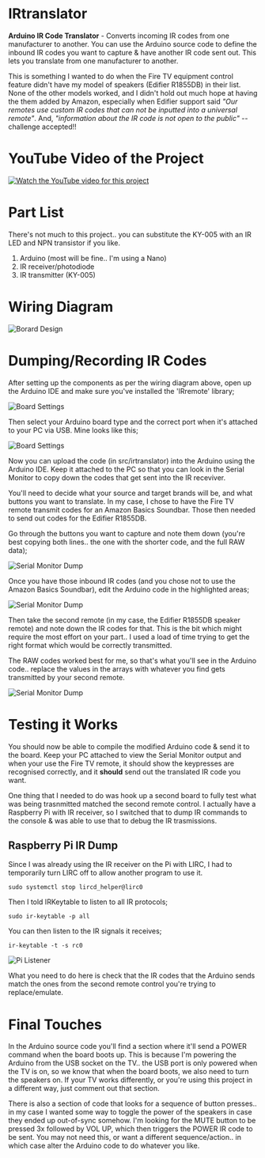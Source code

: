 # IRtranslator
__Arduino IR Code Translator__ - Converts incoming IR codes from one manufacturer to another. You can use the Arduino source code to define the inbound IR codes you want to capture & have another IR code sent out. This lets you translate from one manufacturer to another.

This is something I wanted to do when the Fire TV equipment control feature didn't have my model of speakers (Edifier R1855DB) in their list. None of the other models worked, and I didn't hold out much hope at having the them added by Amazon, especially when Edifier support said *"Our remotes use custom IR codes that can not be inputted into a universal remote"*. And, *"information about the IR code is not open to the public"* -- challenge accepted!!

# YouTube Video of the Project

[![Watch the YouTube video for this project](images/ytThumb.png)](https://www.youtube.com/watch?v=rTCGy0bqljE)

# Part List

There's not much to this project.. you can substitute the KY-005 with an IR LED and NPN transistor if you like.

1. Arduino (most will be fine.. I'm using a Nano)
2. IR receiver/photodiode
3. IR transmitter (KY-005)

# Wiring Diagram

![Borard Design](images/boardDesign.png)

# Dumping/Recording IR Codes

After setting up the components as per the wiring diagram above, open up the Arduino IDE and make sure you've installed the 'IRremote' library;

![Board Settings](images/irLib.png) 

Then select your Arduino board type and the correct port when it's attached to your PC via USB. Mine looks like this;

![Board Settings](images/boardSettings.png) 

Now you can upload the code (in src/irtranslator) into the Arduino using the Arduino IDE. Keep it attached to the PC so that you can look in the Serial Monitor to copy down the codes that get sent into the IR receviver.

You'll need to decide what your source and target brands will be, and what buttons you want to translate. In my case, I chose to have the Fire TV remote transmit codes for an Amazon Basics Soundbar. Those then needed to send out codes for the Edifier R1855DB. 

Go through the buttons you want to capture and note them down (you're best copying both lines.. the one with the shorter code, and the full RAW data);

![Serial Monitor Dump](images/workingSerial.png?v=2) 

Once you have those inbound IR codes (and you chose not to use the Amazon Basics Soundbar), edit the Arduino code in the highlighted areas;

![Serial Monitor Dump](images/inboundCodes.png) 

Then take the second remote (in my case, the Edifier R1855DB speaker remote) and note down the IR codes for that. This is the bit which might require the most effort on your part.. I used a load of time trying to get the right format which would be correctly transmitted.

The RAW codes worked best for me, so that's what you'll see in the Arduino code.. replace the values in the arrays with whatever you find gets transmitted by your second remote.

![Serial Monitor Dump](images/rawCodes.png) 

# Testing it Works

You should now be able to compile the modified Arduino code & send it to the board. Keep your PC attached to view the Serial Monitor output and when your use the Fire TV remote, it should show the keypresses are recognised correctly, and it **should** send out the translated IR code you want.

One thing that I needed to do was hook up a second board to fully test what was being trasnmitted matched the second remote control. I actually have a Raspberry Pi with IR receiver, so I switched that to dump IR commands to the console & was able to use that to debug the IR trasmissions.

## Raspberry Pi IR Dump

Since I was already using the IR receiver on the Pi with LIRC, I had to temporarily turn LIRC off to allow another program to use it.

`sudo systemctl stop lircd_helper@lirc0`

Then I told IRKeytable to listen to all IR protocols;

`sudo ir-keytable -p all`

You can then listen to the IR signals it receives;

`ir-keytable -t -s rc0`

![Pi Listener](images/piListen.png) 

What you need to do here is check that the IR codes that the Arduino sends match the ones from the second remote control you're trying to replace/emulate.

# Final Touches

In the Arduino source code you'll find a section where it'll send a POWER command when the board boots up. This is because I'm powering the Arduino from the USB socket on the TV.. the USB port is only powered when the TV is on, so we know that when the board boots, we also need to turn the speakers on. If your TV works differently, or you're using this project in a different way, just comment out that section.

There is also a section of code that looks for a sequence of button presses.. in my case I wanted some way to toggle the power of the speakers in case they ended up out-of-sync somehow. I'm looking for the MUTE button to be pressed 3x followed by VOL UP, which then triggers the POWER IR code to be sent. You may not need this, or want a different sequence/action.. in which case alter the Arduino code to do whatever you like.

